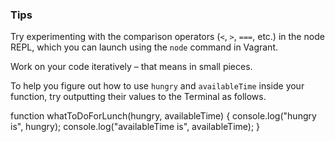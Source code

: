 ### Tips

Try experimenting with the comparison operators (`<`, `>`, `===`, etc.) in 
the node REPL, which you can launch using the `node` command in Vagrant.

Work on your code iteratively – that means in small pieces. 

To help you figure out how to use `hungry` and `availableTime` inside your 
function, try outputting their values to the Terminal as follows.

function whatToDoForLunch(hungry, availableTime) {
  console.log("hungry is", hungry);
  console.log("availableTime is", availableTime);
}
